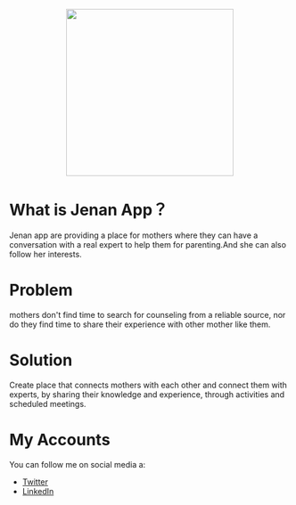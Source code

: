 <p align="center">
<img width="300" src="https://github.com/njoudCs/JananPages/blob/main/JananPages/Assets.xcassets/Logo.imageset">
</p>

# What is Jenan App？

Jenan app are providing a place for mothers where they can have a conversation with a real expert to help them for parenting.And she can also follow her interests.

# Problem
 mothers don't find time to search for counseling from a reliable source, nor do they find time to share their experience with other mother like them.
  
# Solution
Create place that connects mothers with each other and connect them with experts, by sharing their knowledge and experience, through activities and scheduled meetings.
  
# My Accounts

You can follow me on social media a:

- [Twitter](https://twitter.com/njoudCs)
- [LinkedIn](https://www.linkedin.com/company/njoudCs/)


